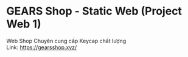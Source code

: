 # GEARS Shop - Static Web (Project Web 1)
Web Shop Chuyên cung cấp Keycap chất lượng<br>
Link: https://gearsshop.xyz/
